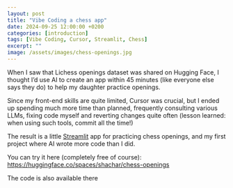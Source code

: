 ```yaml
---
layout: post
title: "Vibe Coding a chess app"
date: 2024-09-25 12:00:00 +0200
categories: [introduction]
tags: [Vibe Coding, Cursor, Streamlit, Chess]
excerpt: ""
image: /assets/images/chess-openings.jpg
---
```


When I saw that Lichess openings dataset was shared on Hugging Face, I thought I’d use AI to create an app within 45 minutes (like everyone else says they do) to help my daughter practice openings.

Since my front-end skills are quite limited, Cursor was crucial, but I ended up spending much more time than planned, frequently consulting various LLMs, fixing code myself and reverting changes quite often (lesson learned: when using such tools, commit all the time!)

The result is a little [Streamlit](https://streamlit.io/) app for practicing chess openings, and my first project where AI wrote more code than I did.

You can try it here (completely free of course): https://huggingface.co/spaces/shachar/chess-openings

The code is also available there
